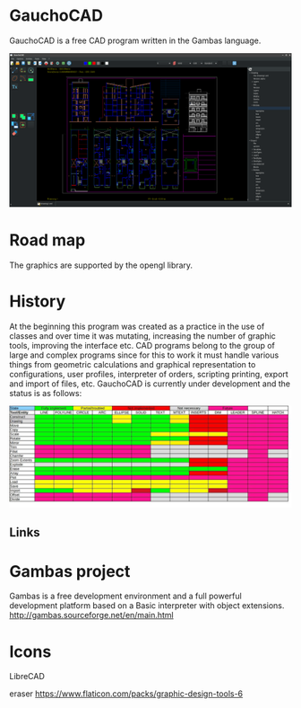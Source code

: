 # GauchoCAD
GauchoCAD is a free CAD program written in the Gambas language.

![Screenshoot](./screen.png)


# Road map
The graphics are supported by the opengl library.

# History
At the beginning this program was created as a practice in the use of classes and over time it was mutating, increasing the number of graphic tools, improving the interface etc.
CAD programs belong to the group of large and complex programs since for this to work it must handle various things from geometric calculations and graphical representation to configurations, user profiles, interpreter of orders, scripting printing, export and import of files, etc.
GauchoCAD is currently under development and the status is as follows:

![Status](./status.png)

## Links
# Gambas project
Gambas is a free development environment and a full powerful development platform based on a Basic interpreter with object extensions.
http://gambas.sourceforge.net/en/main.html

# Icons
LibreCAD

eraser
https://www.flaticon.com/packs/graphic-design-tools-6


